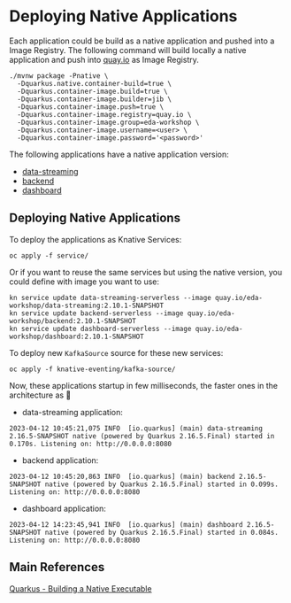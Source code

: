 # Deploying Native Applications

Each application could be build as a native application and pushed into
a Image Registry. The following command will build locally
a native application and push into [quay.io](https://quay.io/organization/eda-workshop)
as Image Registry.

```shell
./mvnw package -Pnative \
  -Dquarkus.native.container-build=true \
  -Dquarkus.container-image.build=true \
  -Dquarkus.container-image.builder=jib \
  -Dquarkus.container-image.push=true \
  -Dquarkus.container-image.registry=quay.io \
  -Dquarkus.container-image.group=eda-workshop \
  -Dquarkus.container-image.username=<user> \
  -Dquarkus.container-image.password='<password>'
```

The following applications have a native application version:

* [data-streaming](https://quay.io/repository/eda-workshop/data-streaming)
* [backend](https://quay.io/repository/eda-workshop/backend)
* [dashboard](https://quay.io/repository/eda-workshop/dashboard)

## Deploying Native Applications

To deploy the applications as Knative Services:

```shell
oc apply -f service/
```

Or if you want to reuse the same services but using the native version, you could define
with image you want to use:

```shell
kn service update data-streaming-serverless --image quay.io/eda-workshop/data-streaming:2.10.1-SNAPSHOT
kn service update backend-serverless --image quay.io/eda-workshop/backend:2.10.1-SNAPSHOT
kn service update dashboard-serverless --image quay.io/eda-workshop/dashboard:2.10.1-SNAPSHOT
```

To deploy new `KafkaSource` source for these new services:

```shell
oc apply -f knative-eventing/kafka-source/
```

Now, these applications startup in few milliseconds, the faster ones in the architecture as :rocket:

* data-streaming application:

```text
2023-04-12 10:45:21,075 INFO  [io.quarkus] (main) data-streaming 2.16.5-SNAPSHOT native (powered by Quarkus 2.16.5.Final) started in 0.170s. Listening on: http://0.0.0.0:8080
```

* backend application:

```text
2023-04-12 10:45:20,863 INFO  [io.quarkus] (main) backend 2.16.5-SNAPSHOT native (powered by Quarkus 2.16.5.Final) started in 0.099s. Listening on: http://0.0.0.0:8080
```

* dashboard application:

```text
2023-04-12 14:23:45,941 INFO  [io.quarkus] (main) dashboard 2.16.5-SNAPSHOT native (powered by Quarkus 2.16.5.Final) started in 0.084s. Listening on: http://0.0.0.0:8080
```

## Main References

[Quarkus - Building a Native Executable](https://quarkus.io/guides/building-native-image)
